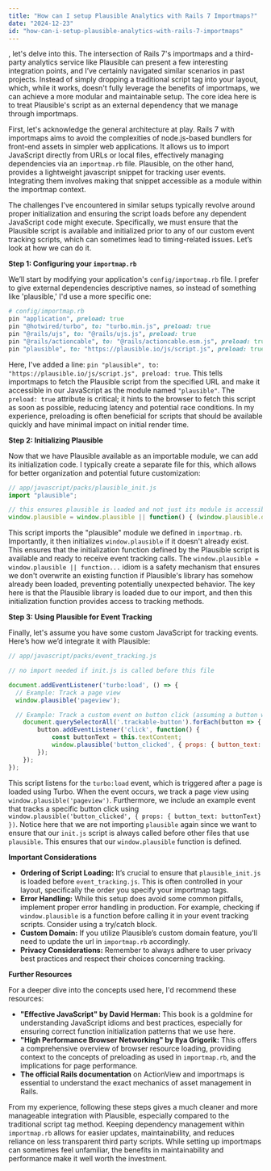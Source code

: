 ```yaml
---
title: "How can I setup Plausible Analytics with Rails 7 Importmaps?"
date: "2024-12-23"
id: "how-can-i-setup-plausible-analytics-with-rails-7-importmaps"
---
```


, let's delve into this. The intersection of Rails 7's importmaps and a third-party analytics service like Plausible can present a few interesting integration points, and I’ve certainly navigated similar scenarios in past projects. Instead of simply dropping a traditional script tag into your layout, which, while it works, doesn't fully leverage the benefits of importmaps, we can achieve a more modular and maintainable setup. The core idea here is to treat Plausible's script as an external dependency that we manage through importmaps.

First, let's acknowledge the general architecture at play. Rails 7 with importmaps aims to avoid the complexities of node.js-based bundlers for front-end assets in simpler web applications. It allows us to import JavaScript directly from URLs or local files, effectively managing dependencies via an `importmap.rb` file. Plausible, on the other hand, provides a lightweight javascript snippet for tracking user events. Integrating them involves making that snippet accessible as a module within the importmap context.

The challenges I've encountered in similar setups typically revolve around proper initialization and ensuring the script loads before any dependent JavaScript code might execute. Specifically, we must ensure that the Plausible script is available and initialized prior to any of our custom event tracking scripts, which can sometimes lead to timing-related issues. Let’s look at how we can do it.

**Step 1: Configuring your `importmap.rb`**

We’ll start by modifying your application's `config/importmap.rb` file. I prefer to give external dependencies descriptive names, so instead of something like 'plausible,' I'd use a more specific one:

```ruby
# config/importmap.rb
pin "application", preload: true
pin "@hotwired/turbo", to: "turbo.min.js", preload: true
pin "@rails/ujs", to: "@rails/ujs.js", preload: true
pin "@rails/actioncable", to: "@rails/actioncable.esm.js", preload: true
pin "plausible", to: "https://plausible.io/js/script.js", preload: true
```

Here, I've added a line: `pin "plausible", to: "https://plausible.io/js/script.js", preload: true`. This tells importmaps to fetch the Plausible script from the specified URL and make it accessible in our JavaScript as the module named `"plausible"`. The `preload: true` attribute is critical; it hints to the browser to fetch this script as soon as possible, reducing latency and potential race conditions. In my experience, preloading is often beneficial for scripts that should be available quickly and have minimal impact on initial render time.

**Step 2: Initializing Plausible**

Now that we have Plausible available as an importable module, we can add its initialization code. I typically create a separate file for this, which allows for better organization and potential future customization:

```javascript
// app/javascript/packs/plausible_init.js
import "plausible";

// this ensures plausible is loaded and not just its module is accessible
window.plausible = window.plausible || function() { (window.plausible.q = window.plausible.q || []).push(arguments) };


```

This script imports the "plausible" module we defined in `importmap.rb`. Importantly, it then initializes `window.plausible` if it doesn't already exist. This ensures that the initialization function defined by the Plausible script is available and ready to receive event tracking calls. The `window.plausible = window.plausible || function...` idiom is a safety mechanism that ensures we don't overwrite an existing function if Plausible's library has somehow already been loaded, preventing potentially unexpected behavior. The key here is that the Plausible library is loaded due to our import, and then this initialization function provides access to tracking methods.

**Step 3: Using Plausible for Event Tracking**

Finally, let's assume you have some custom JavaScript for tracking events. Here’s how we’d integrate it with Plausible:

```javascript
// app/javascript/packs/event_tracking.js

// no import needed if init.js is called before this file

document.addEventListener('turbo:load', () => {
  // Example: Track a page view
  window.plausible('pageview');

  // Example: Track a custom event on button click (assuming a button with class .trackable-button)
    document.querySelectorAll('.trackable-button').forEach(button => {
        button.addEventListener('click', function() {
            const buttonText = this.textContent;
            window.plausible('button_clicked', { props: { button_text: buttonText} });
        });
    });
});
```

This script listens for the `turbo:load` event, which is triggered after a page is loaded using Turbo. When the event occurs, we track a page view using `window.plausible('pageview')`. Furthermore, we include an example event that tracks a specific button click using `window.plausible('button_clicked', { props: { button_text: buttonText} })`.  Notice here that we are not importing `plausible` again since we want to ensure that our `init.js` script is always called before other files that use `plausible`. This ensures that our `window.plausible` function is defined.

**Important Considerations**

*   **Ordering of Script Loading:**  It’s crucial to ensure that `plausible_init.js` is loaded before `event_tracking.js`. This is often controlled in your layout, specifically the order you specify your importmap tags.
*   **Error Handling:** While this setup does avoid some common pitfalls, implement proper error handling in production. For example, checking if `window.plausible` is a function before calling it in your event tracking scripts. Consider using a try/catch block.
*   **Custom Domain:**  If you utilize Plausible’s custom domain feature, you'll need to update the url in `importmap.rb` accordingly.
*   **Privacy Considerations:** Remember to always adhere to user privacy best practices and respect their choices concerning tracking.

**Further Resources**

For a deeper dive into the concepts used here, I'd recommend these resources:

*   **"Effective JavaScript" by David Herman:** This book is a goldmine for understanding JavaScript idioms and best practices, especially for ensuring correct function initialization patterns that we use here.
*   **"High Performance Browser Networking" by Ilya Grigorik:** This offers a comprehensive overview of browser resource loading, providing context to the concepts of preloading as used in `importmap.rb`, and the implications for page performance.
*   **The official Rails documentation** on ActionView and importmaps is essential to understand the exact mechanics of asset management in Rails.

From my experience, following these steps gives a much cleaner and more manageable integration with Plausible, especially compared to the traditional script tag method. Keeping dependency management within `importmap.rb` allows for easier updates, maintainability, and reduces reliance on less transparent third party scripts. While setting up importmaps can sometimes feel unfamiliar, the benefits in maintainability and performance make it well worth the investment.
